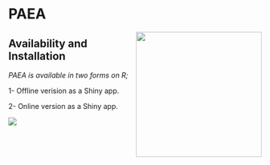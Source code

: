 # PAEA


<img align="right" width="250" height="250" src="https://github.com/AliYoussef96/PEAA/blob/main/logos/paealogo.png">


## Availability and Installation 

*PAEA is available in two forms on R;*

1-	Offline verision as a Shiny app.

2-	Online version as a Shiny app.




![](https://www.57357.org/app/uploads/2019/12/logo-2.png)

